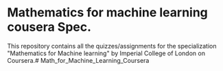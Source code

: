 # Mathematics for machine learning cousera Spec.

This repository contains all the quizzes/assignments for the specialization "Mathematics for Machine learning" by Imperial College of London on Coursera.# Math_for_Machine_Learning_Coursera